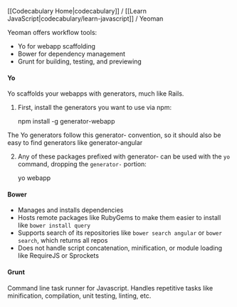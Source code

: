 [[Codecabulary Home|codecabulary]] / [[Learn JavaScript|codecabulary/learn-javascript]] / Yeoman

<!-- ---title: Yeoman -->

Yeoman offers workflow tools:

* Yo for webapp scaffolding
* Bower for dependency management
* Grunt for building, testing, and previewing

#### Yo

Yo scaffolds your webapps with generators, much like Rails. 

1) First, install the generators you want to use via npm:

	npm install -g generator-webapp
	
The Yo generators follow this generator-<name> convention, so it should also be easy to find generators like generator-angular

2) Any of these packages prefixed with generator- can be used with the `yo` command, dropping the `generator-` portion:

	yo webapp

#### Bower

* Manages and installs dependencies
* Hosts remote packages like RubyGems to make them easier to install like `bower install query`
* Supports search of its repositories like `bower search angular` or `bower search`, which returns all repos
* Does not handle script concatenation, minification, or module loading like RequireJS or Sprockets

#### Grunt

Command line task runner for Javascript. Handles repetitive tasks like minification, compilation, unit testing, linting, etc. 

